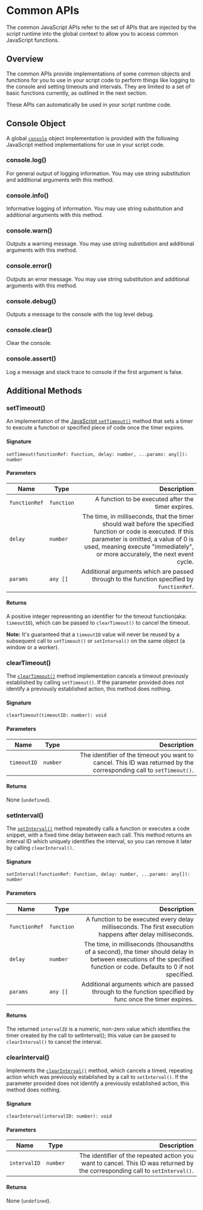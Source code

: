 # Common APIs
The common JavaScript APIs refer to the set of APIs that are injected by the script runtime into the global context to allow you to access common JavaScript functions. 

## Overview
The common APIs provide implementations of some common objects and functions for you to use in your script code to perform things like logging to the console and setting timeouts and intervals. They are limited to a set of basic functions currently, as outlined in the next section. 

<InlineAlert slots="text" variant="success"/>

These APIs can automatically be used in your script runtime code.

## Console Object
A global [`console`](https://developer.mozilla.org/en-US/docs/Web/API/console) object implementation is provided with the following JavaScript method implementations for use in your script code.

### console.log()
For general output of logging information. You may use string substitution and additional arguments with this method.

### console.info()
Informative logging of information. You may use string substitution and additional arguments with this method.

### console.warn()
Outputs a warning message. You may use string substitution and additional arguments with this method.

### console.error()
Outputs an error message. You may use string substitution and additional arguments with this method.

### console.debug()
Outputs a message to the console with the log level debug.

### console.clear()
Clear the console.

### console.assert()
Log a message and stack trace to console if the first argument is false.

## Additional Methods
### setTimeout()
An implementation of the [JavaScript `setTimeout()`](https://developer.mozilla.org/en-US/docs/Web/API/setTimeout) method that sets a timer to execute a function or specified piece of code once the timer expires.

#### Signature
`setTimeout(functionRef: Function, delay: number, ...params: any[]): number`

#### Parameters
| Name          | Type        | Description   |
| --------------| ------------| -----------:  |
| `functionRef` | `function` | A function to be executed after the timer expires. |                 
| `delay`       | `number`   | The time, in milliseconds, that the timer should wait before the specified function or code is executed. If this parameter is omitted, a value of 0 is used, meaning execute "immediately", or more accurately, the next event cycle.        |
| `params`      | `any []`   | Additional arguments which are passed through to the function specified by `functionRef`.                    |

#### Returns 
A positive integer representing an identifier for the timeout function(aka: `timeoutID`), which can be passed to `clearTimeout()` to cancel the timeout.

**Note:** It's guaranteed that a `timeoutID` value will never be reused by a subsequent call to `setTimeout()` or `setInterval()` on the same object (a window or a worker). 

### clearTimeout()
The [`clearTimeout()`](https://developer.mozilla.org/en-US/docs/Web/API/clearTimeout) method implementation cancels a timeout previously established by calling `setTimeout()`. If the parameter provided does not identify a previously established action, this method does nothing.

#### Signature
`clearTimeout(timeoutID: number): void`

#### Parameters
| Name          | Type        | Description   |
| --------------| ------------| -----------:  |
| `timeoutID` | `number` | The identifier of the timeout you want to cancel. This ID was returned by the corresponding call to `setTimeout()`. |       

#### Returns
None (`undefined`).

### setInterval()
The [`setInterval()`](https://developer.mozilla.org/en-US/docs/Web/API/setInterval) method repeatedly calls a function or executes a code snippet, with a fixed time delay between each call. This method returns an interval ID which uniquely identifies the interval, so you can remove it later by calling `clearInterval()`.

#### Signature
`setInterval(functionRef: Function, delay: number, ...params: any[]): number`

#### Parameters
| Name          | Type        | Description   |
| --------------| ------------| -----------:  |
| `functionRef`  | `function` | A function to be executed every delay milliseconds. The first execution happens after delay milliseconds. |       
| `delay`       | `number`   | The time, in milliseconds (thousandths of a second), the timer should delay in between executions of the specified function or code. Defaults to 0 if not specified.   |
| `params`      | `any []`   | Additional arguments which are passed through to the function specified by func once the timer expires.                    |

#### Returns
The returned `intervalID` is a numeric, non-zero value which identifies the timer created by the call to setInterval(); this value can be passed to `clearInterval()` to cancel the interval.

### clearInterval()
Implements the [`clearInterval()`](https://developer.mozilla.org/en-US/docs/Web/API/clearInterval) method, which cancels a timed, repeating action which was previously established by a call to `setInterval()`. If the parameter provided does not identify a previously established action, this method does nothing.

#### Signature
`clearInterval(intervalID: number): void`

#### Parameters
| Name          | Type        | Description   |
| --------------| ------------| -----------:  |
| `intervalID` | `number` | The identifier of the repeated action you want to cancel. This ID was returned by the corresponding call to `setInterval()`.|       

#### Returns
None (`undefined`).